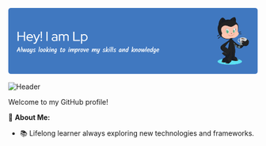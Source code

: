 
![Header](./image.png)

<img src="./2.gif" alt="Header" />

Welcome to my GitHub profile! 

🚀 **About Me:**
- 📚 Lifelong learner always exploring new technologies and frameworks.
